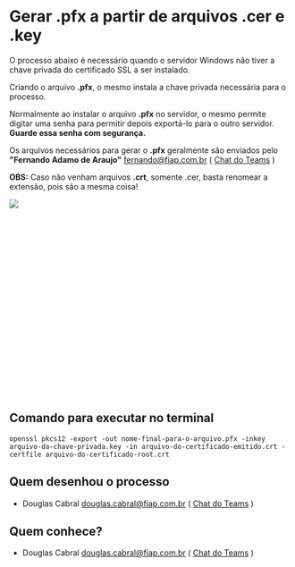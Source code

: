 # Gerar .pfx a partir de arquivos .cer e .key 

O processo abaixo é necessário quando o servidor Windows não tiver a chave privada 
do certificado SSL a ser instalado.

Criando o arquivo **.pfx**, o mesmo instala a chave privada necessária para o processo.

Normalmente ao instalar o arquivo **.pfx** no servidor, o mesmo permite digitar uma 
senha para permitir depois exportá-lo para o outro servidor. **Guarde essa senha com segurança.**

Os arquivos necessários para gerar o **.pfx** geralmente são enviados pelo **"Fernando Adamo de Araujo"** <fernando@fiap.com.br>
( [Chat do Teams](https://teams.microsoft.com/l/chat/0/?users=fernando@fiap.com.br) )

**OBS:** Caso não venham arquivos **.crt**, somente .cer, basta renomear a extensão, pois são a mesma coisa!

<div style="height: 350px; overflow-x:scroll;">
  <img src="../gerar-pfx-a-partir-de-arquivo-cer-e-key.svg" style="max-width: initial;">
</div>


## Comando para executar no terminal

```
openssl pkcs12 -export -out nome-final-para-o-arquivo.pfx -inkey arquivo-da-chave-privada.key -in arquivo-do-certificado-emitido.crt -certfile arquivo-do-certificado-root.crt
```

## Quem desenhou o processo
- Douglas Cabral <douglas.cabral@fiap.com.br>
  ( [Chat do Teams](https://teams.microsoft.com/l/chat/0/?users=douglas.cabral@fiap.com.br) )


## Quem conhece?
- Douglas Cabral <douglas.cabral@fiap.com.br>
  ( [Chat do Teams](https://teams.microsoft.com/l/chat/0/?users=douglas.cabral@fiap.com.br) )